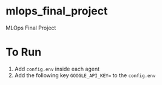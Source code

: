 # mlops_final_project
MLOps Final Project

# To Run
1. Add `config.env` inside each agent
2. Add the following key `GOOGLE_API_KEY=` to the `config.env`
